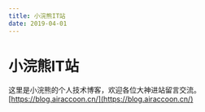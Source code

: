 ```yaml
---
title: 小浣熊IT站
date: 2019-04-01
---
```


# 小浣熊IT站
这里是小浣熊的个人技术博客，欢迎各位大神进站留言交流。
[https://blog.airaccoon.cn/](https://blog.airaccoon.cn/)


